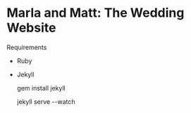 Marla and Matt: The Wedding Website
===================================

Requirements
* Ruby
* Jekyll

    gem install jekyll

    jekyll serve --watch

